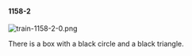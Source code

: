 #### 1158-2
![train-1158-2-0.png](https://github.com/lil-lab/nlvr/raw/master/nlvr/train/images/63/train-1158-2-0.png "train-1158-2-0.png")

There is a box with a black circle and a black triangle.